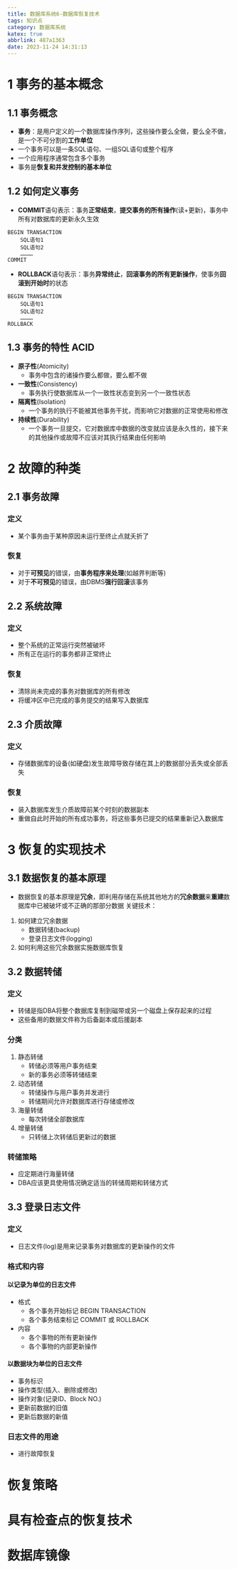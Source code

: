 ```yaml
---
title: 数据库系统6-数据库恢复技术
tags: 知识点
category: 数据库系统
katex: true
abbrlink: 487a1363
date: 2023-11-24 14:31:13
---
```

# 1 事务的基本概念
## 1.1 事务概念
- **事务**：是用户定义的一个数据库操作序列，这些操作要么全做，要么全不做，是一个不可分割的**工作单位**
- 一个事务可以是一条SQL语句、一组SQL语句或整个程序
- 一个应用程序通常包含多个事务
- 事务是**恢复和并发控制的基本单位**

## 1.2 如何定义事务
- **COMMIT**语句表示：事务**正常结束**，**提交事务的所有操作**(读+更新)，事务中所有对数据库的更新永久生效
```
BEGIN TRANSACTION
    SQL语句1
    SQL语句2
    …………
COMMIT
```
- **ROLLBACK**语句表示：事务**异常终止**，**回滚事务的所有更新操作**，使事务**回滚到开始时**的状态
```
BEGIN TRANSACTION
    SQL语句1
    SQL语句2
    …………
ROLLBACK
```

## 1.3 事务的特性 ACID
- **原子性**(Atomicity)
    - 事务中包含的诸操作要么都做，要么都不做
- **一致性**(Consistency)
    - 事务执行使数据库从一个一致性状态变到另一个一致性状态
- **隔离性**(Isolation)
    - 一个事务的执行不能被其他事务干扰，而影响它对数据的正常使用和修改
- **持续性**(Durability)
    - 一个事务一旦提交，它对数据库中数据的改变就应该是永久性的，接下来的其他操作或故障不应该对其执行结果由任何影响

# 2 故障的种类
## 2.1 事务故障
### 定义
- 某个事务由于某种原因未运行至终止点就夭折了
### 恢复
- 对于**可预见**的错误，由**事务程序来处理**(如越界判断等) 
- 对于**不可预见**的错误，由DBMS**强行回滚**该事务

## 2.2 系统故障
### 定义
- 整个系统的正常运行突然被破坏
- 所有正在运行的事务都非正常终止
### 恢复
- 清除尚未完成的事务对数据库的所有修改
- 将缓冲区中已完成的事务提交的结果写入数据库

## 2.3 介质故障
### 定义
- 存储数据库的设备(如硬盘)发生故障导致存储在其上的数据部分丢失或全部丢失
### 恢复
- 装入数据库发生介质故障前某个时刻的数据副本
- 重做自此时开始的所有成功事务，将这些事务已提交的结果重新记入数据库

# 3 恢复的实现技术
## 3.1 数据恢复的基本原理
- 数据恢复的基本原理是**冗余**，即利用存储在系统其他地方的**冗余数据**来**重建**数据库中已被破坏或不正确的那部分数据
关键技术：
1. 如何建立冗余数据
    - 数据转储(backup)
    - 登录日志文件(logging)
2. 如何利用这些冗余数据实施数据库恢复

## 3.2 数据转储
### 定义
- 转储是指DBA将整个数据库复制到磁带或另一个磁盘上保存起来的过程
- 这些备用的数据文件称为后备副本或后援副本
### 分类
1. 静态转储
    - 转储必须等用户事务结束
    - 新的事务必须等转储结束
2. 动态转储
    - 转储操作与用户事务并发进行
    - 转储期间允许对数据库进行存储或修改
3. 海量转储
    - 每次转储全部数据库
4. 增量转储
    - 只转储上次转储后更新过的数据
### 转储策略
- 应定期进行海量转储
- DBA应该更具使用情况确定适当的转储周期和转储方式

## 3.3 登录日志文件
### 定义
- 日志文件(log)是用来记录事务对数据库的更新操作的文件
### 格式和内容
#### 以记录为单位的日志文件
- 格式
    - 各个事务开始标记 BEGIN TRANSACTION
    - 各个事务结束标记 COMMIT 或 ROLLBACK
- 内容
    - 各个事物的所有更新操作
    - 各个事物的内部更新操作
#### 以数据块为单位的日志文件
- 事务标识
- 操作类型(插入、删除或修改)
- 操作对象(记录ID、Block NO.)
- 更新前数据的旧值
- 更新后数据的新值
### 日志文件的用途
- 进行故障恢复


# 恢复策略

# 具有检查点的恢复技术

# 数据库镜像